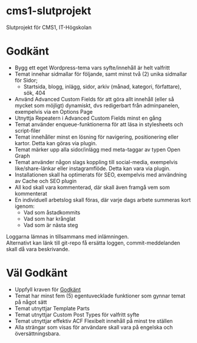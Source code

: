 # cms1-slutprojekt
Slutprojekt för CMS1, IT-Högskolan

# Godkänt
* Bygg ett eget Wordpress-tema vars syfte/innehåll är helt valfritt
* Temat innehar sidmallar för följande, samt minst två (2) unika sidmallar för Sidor;
  * Startsida, blogg, inlägg, sidor, arkiv (månad, kategori, författare), sök, 404
* Använd Advanced Custom Fields för att göra allt innehåll (eller så mycket som möjligt) dynamiskt, dvs redigerbart från adminpanelen, exempelvis via en Options Page
* Utnyttja Repeatern i Advanced Custom Fields minst en gång
* Temat använder enqueue-funktionerna för att läsa in stylesheets och script-filer
* Temat innehåller minst en lösning för navigering, positionering eller kartor. Detta kan göras via plugin.
* Temat märker upp alla sidor/inlägg med meta-taggar av typen Open Graph
* Temat använder någon slags koppling till social-media, exempelvis like/share-länkar eller instagramflöde. Detta kan vara via plugin.
* Installationen skall ha optimerats för SEO,  exempelvis med användning av Cache och SEO plugin
* All kod skall vara kommenterad, där skall även framgå vem som kommenterat
* En individuell arbetslog skall föras, där varje dags arbete summeras kort igenom:
  * Vad som åstadkommits
  * Vad som har krånglat
  * Vad som är nästa steg

Loggarna lämnas in tillsammans med inlämningen.  
Alternativt kan länk till git-repo få ersätta loggen, commit-meddelanden skall då vara beskrivande.

# Väl Godkänt
* Uppfyll kraven för [Godkänt](#godkänt)
* Temat har minst fem (5) egentuvecklade funktioner som gynnar temat på något sätt
* Temat utnyttjar Template Parts 
* Temat utnyttjar Custom Post Types för valfritt syfte
* Temat utnyttjar effektiv ACF Flexibelt innehåll på minst tre ställen
* Alla strängar som visas för användare skall vara på engelska och översättningsbara.
